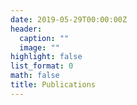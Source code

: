 ```yaml
---
date: 2019-05-29T00:00:00Z
header:
  caption: ""
  image: ""
highlight: false
list_format: 0
math: false
title: Publications
---
```


